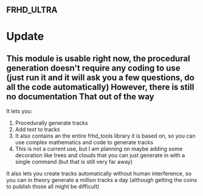 
FRHD_ULTRA
-
Update
=
This  module is usable right now, the procedural generation doesn't require any coding to use (just run it and it will ask you a few questions, do all the code automatically)
However, there is still no documentation
That out of the way
--
It lets you:
1. Procedurally generate tracks
2. Add text to tracks
3. It also contains an the entire frhd_tools library it is based on, so you can use complex mathematics and code to generate tracks
4. This is not a current use, but I am planning on maybe adding some decoration like trees and clouds that you  can just generate in with a single command (but that is still very far away)

It also lets you create tracks automatically without human interference, so you  can in theory generate a million tracks a day (although getting the coins to publish those all might be difficult)

